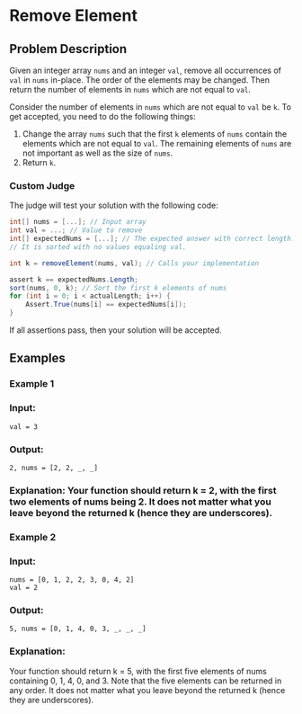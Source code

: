 # Remove Element

## Problem Description

Given an integer array `nums` and an integer `val`, remove all occurrences of `val` in `nums` in-place. The order of the elements may be changed. Then return the number of elements in `nums` which are not equal to `val`.

Consider the number of elements in `nums` which are not equal to `val` be `k`. To get accepted, you need to do the following things:
1. Change the array `nums` such that the first `k` elements of `nums` contain the elements which are not equal to `val`. The remaining elements of `nums` are not important as well as the size of `nums`.
2. Return `k`.

### Custom Judge

The judge will test your solution with the following code:

```c#
int[] nums = [...]; // Input array
int val = ...; // Value to remove
int[] expectedNums = [...]; // The expected answer with correct length.
// It is sorted with no values equaling val.

int k = removeElement(nums, val); // Calls your implementation

assert k == expectedNums.Length;
sort(nums, 0, k); // Sort the first k elements of nums
for (int i = 0; i < actualLength; i++) {
    Assert.True(nums[i] == expectedNums[i]);
}
```

If all assertions pass, then your solution will be accepted.

## Examples
### Example 1
### Input:
```nums = [3, 2, 2, 3]
val = 3
```
### Output:
```
2, nums = [2, 2, _, _]
```
### Explanation: Your function should return k = 2, with the first two elements of nums being 2. It does not matter what you leave beyond the returned k (hence they are underscores).

### Example 2
### Input:
```
nums = [0, 1, 2, 2, 3, 0, 4, 2]
val = 2
```
### Output:
```
5, nums = [0, 1, 4, 0, 3, _, _, _]
```
### Explanation: 
Your function should return k = 5, with the first five elements of nums containing 0, 1, 4, 0, and 3. Note that the five elements can be returned in any order. It does not matter what you leave beyond the returned k (hence they are underscores).
